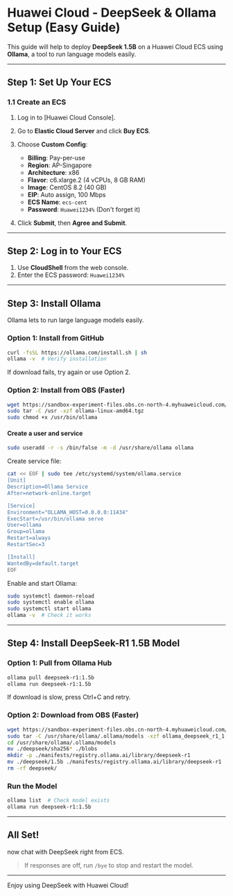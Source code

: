 
# Huawei Cloud - DeepSeek & Ollama Setup (Easy Guide)

This guide will help to deploy **DeepSeek 1.5B** on a Huawei Cloud ECS using **Ollama**, a tool to run language models easily.

---

## Step 1: Set Up Your ECS

### 1.1 Create an ECS
1. Log in to [Huawei Cloud Console].
2. Go to **Elastic Cloud Server** and click **Buy ECS**.
3. Choose **Custom Config**:
   - **Billing**: Pay-per-use
   - **Region**: AP-Singapore
   - **Architecture**: x86
   - **Flavor**: c6.xlarge.2 (4 vCPUs, 8 GB RAM)
   - **Image**: CentOS 8.2 (40 GB)
   - **EIP**: Auto assign, 100 Mbps
   - **ECS Name**: `ecs-cent`
   - **Password**: `Huawei1234%` (Don't forget it)

4. Click **Submit**, then **Agree and Submit**.

---

## Step 2: Log in to Your ECS

1. Use **CloudShell** from the web console.
2. Enter the ECS password: `Huawei1234%`

---

## Step 3: Install Ollama

Ollama lets to run large language models easily.

### Option 1: Install from GitHub
```bash
curl -fsSL https://ollama.com/install.sh | sh
ollama -v  # Verify installation
```

If download fails, try again or use Option 2.

### Option 2: Install from OBS (Faster)
```bash
wget https://sandbox-experiment-files.obs.cn-north-4.myhuaweicloud.com/deepseek/ollama-linux-amd64.tgz
sudo tar -C /usr -xzf ollama-linux-amd64.tgz
sudo chmod +x /usr/bin/ollama
```

#### Create a user and service
```bash
sudo useradd -r -s /bin/false -m -d /usr/share/ollama ollama
```

Create service file:
```bash
cat << EOF | sudo tee /etc/systemd/system/ollama.service
[Unit]
Description=Ollama Service
After=network-online.target

[Service]
Environment="OLLAMA_HOST=0.0.0.0:11434"
ExecStart=/usr/bin/ollama serve
User=ollama
Group=ollama
Restart=always
RestartSec=3

[Install]
WantedBy=default.target
EOF
```

Enable and start Ollama:
```bash
sudo systemctl daemon-reload
sudo systemctl enable ollama
sudo systemctl start ollama
ollama -v  # Check it works
```

---

## Step 4: Install DeepSeek-R1 1.5B Model

### Option 1: Pull from Ollama Hub
```bash
ollama pull deepseek-r1:1.5b
ollama run deepseek-r1:1.5b
```

If download is slow, press Ctrl+C and retry.

### Option 2: Download from OBS (Faster)
```bash
wget https://sandbox-experiment-files.obs.cn-north-4.myhuaweicloud.com/deepseek/ollama_deepseek_r1_1.5b.tar.gz
sudo tar -C /usr/share/ollama/.ollama/models -xzf ollama_deepseek_r1_1.5b.tar.gz
cd /usr/share/ollama/.ollama/models
mv ./deepseek/sha256* ./blobs
mkdir -p ./manifests/registry.ollama.ai/library/deepseek-r1
mv ./deepseek/1.5b ./manifests/registry.ollama.ai/library/deepseek-r1
rm -rf deepseek/
```

### Run the Model
```bash
ollama list  # Check model exists
ollama run deepseek-r1:1.5b
```

---

## All Set!

now chat with DeepSeek right from ECS.

> If responses are off, run `/bye` to stop and restart the model.

---

Enjoy using DeepSeek with Huawei Cloud!
